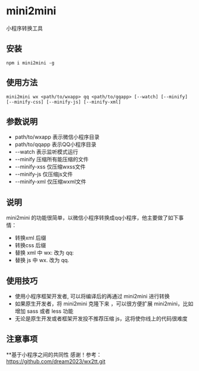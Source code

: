 # mini2mini

小程序转换工具

## 安装

```
npm i mini2mini -g
```

## 使用方法
```
mini2mini wx <path/to/wxapp> qq <path/to/qqapp> [--watch] [--minify] [--minify-css] [--minify-js] [--minify-xml]
```

## 参数说明
- path/to/wxapp 表示微信小程序目录
- path/to/qqapp 表示QQ小程序目录
- --watch 表示监听模式运行
- --minify 压缩所有能压缩的文件
- --minify-xss 仅压缩wxss文件
- --minify-js 仅压缩js文件
- --minify-xml 仅压缩wxml文件


## 说明

mini2mini 的功能很简单，以微信小程序转换成qq小程序，他主要做了如下事情：

- 转换xml 后缀
- 转换css 后缀
- 替换 xml 中 wx: 改为 qq:
- 替换 js 中 wx. 改为 qq.

## 使用技巧

- 使用小程序框架开发者, 可以将编译后的再通过 mini2mini 进行转换
- 如果原生开发者，将 mini2mini 克隆下来 ，可以很方便扩展 mini2mini，比如增加 sass 或者 less 功能
- 无论是原生开发或者框架开发投不推荐压缩 js，这将使你线上的代码很难度

## 注意事项

**基于小程序之间的共同性
感谢！参考：https://github.com/dream2023/wx2tt.git
